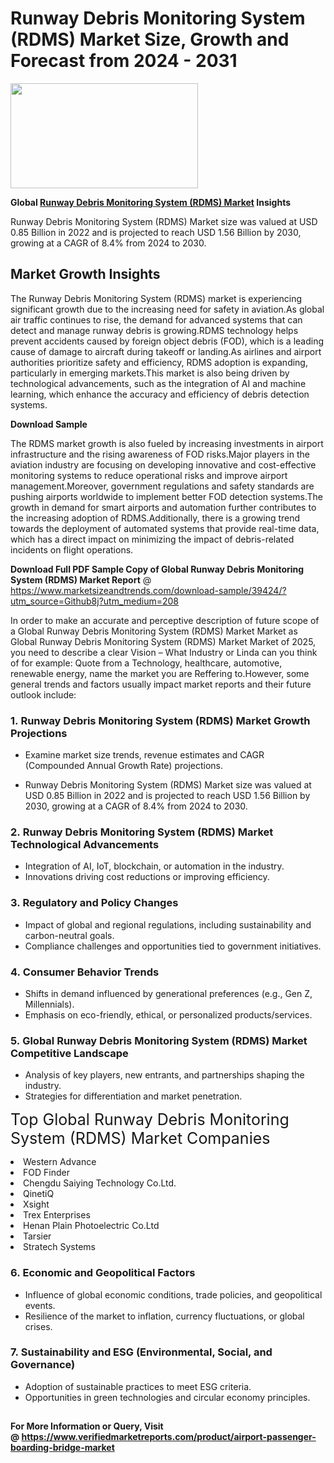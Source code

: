 <H1>Runway Debris Monitoring System (RDMS) Market Size, Growth and Forecast from 2024 - 2031</H1><img class="aligncenter size-medium wp-image-584254" src="https://thirdeyenews.in/wp-content/uploads/2024/09/Global-Market-Research-300x168.jpeg" alt="" width="300" height="168" /><p><strong>Global&nbsp;<a href="https://www.marketsizeandtrends.com/download-sample/39424/?utm_source=Github8j?utm_medium=208">Runway Debris Monitoring System (RDMS) Market</a> Insights</strong></p><p>Runway Debris Monitoring System (RDMS) Market size was valued at USD 0.85 Billion in 2022 and is projected to reach USD 1.56 Billion by 2030, growing at a CAGR of 8.4% from 2024 to 2030.</p><p><h2>Market Growth Insights</h2> <p>The Runway Debris Monitoring System (RDMS) market is experiencing significant growth due to the increasing need for safety in aviation.As global air traffic continues to rise, the demand for advanced systems that can detect and manage runway debris is growing.RDMS technology helps prevent accidents caused by foreign object debris (FOD), which is a leading cause of damage to aircraft during takeoff or landing.As airlines and airport authorities prioritize safety and efficiency, RDMS adoption is expanding, particularly in emerging markets.This market is also being driven by technological advancements, such as the integration of AI and machine learning, which enhance the accuracy and efficiency of debris detection systems.</p> <p><strong>Download Sample</strong></p> <p>The RDMS market growth is also fueled by increasing investments in airport infrastructure and the rising awareness of FOD risks.Major players in the aviation industry are focusing on developing innovative and cost-effective monitoring systems to reduce operational risks and improve airport management.Moreover, government regulations and safety standards are pushing airports worldwide to implement better FOD detection systems.The growth in demand for smart airports and automation further contributes to the increasing adoption of RDMS.Additionally, there is a growing trend towards the deployment of automated systems that provide real-time data, which has a direct impact on minimizing the impact of debris-related incidents on flight operations.</p> <p><span class=""><strong>Download Full PDF Sample Copy of Global Runway Debris Monitoring System (RDMS) Market Report</strong> @ <a href="https://www.marketsizeandtrends.com/download-sample/39424/?utm_source=Github8j?utm_medium=208" target="_blank">https://www.marketsizeandtrends.com/download-sample/39424/?utm_source=Github8j?utm_medium=208</a></span></p><p>In order to make an accurate and perceptive description of future scope of a Global&nbsp;Runway Debris Monitoring System (RDMS) Market Market as Global&nbsp;Runway Debris Monitoring System (RDMS) Market Market of 2025, you need to describe a clear Vision &ndash; What Industry or Linda can you think of for example: Quote from a Technology, healthcare, automotive, renewable energy, name the market you are Reffering to.However, some general trends and factors usually impact market reports and their future outlook include:</p><h3>1.&nbsp;<strong>Runway Debris Monitoring System (RDMS) Market Growth Projections</strong></h3><ul><li>Examine market size trends, revenue estimates and CAGR (Compounded Annual Growth Rate) projections.</li><li><p>Runway Debris Monitoring System (RDMS) Market size was valued at USD 0.85 Billion in 2022 and is projected to reach USD 1.56 Billion by 2030, growing at a CAGR of 8.4% from 2024 to 2030.</p></li></ul><h3>2.&nbsp;<strong>Runway Debris Monitoring System (RDMS) Market Technological Advancements</strong></h3><ul><li>Integration of AI, IoT, blockchain, or automation in the industry.</li><li>Innovations driving cost reductions or improving efficiency.</li></ul><h3>3.&nbsp;<strong>Regulatory and Policy Changes</strong></h3><ul><li>Impact of global and regional regulations, including sustainability and carbon-neutral goals.</li><li>Compliance challenges and opportunities tied to government initiatives.</li></ul><h3>4.&nbsp;<strong>Consumer Behavior Trends</strong></h3><ul><li>Shifts in demand influenced by generational preferences (e.g., Gen Z, Millennials).</li><li>Emphasis on eco-friendly, ethical, or personalized products/services.</li></ul><h3>5.&nbsp;<strong>Global Runway Debris Monitoring System (RDMS) Market Competitive Landscape</strong></h3><ul><li>Analysis of key players, new entrants, and partnerships shaping the industry.</li><li>Strategies for differentiation and market penetration.</li></ul><p data-pm-slice="1 1 []"><span style="color: inherit; font-family: inherit; font-size: 25px;">Top Global Runway Debris Monitoring System (RDMS) Market Companies</span></p><div class="" data-test-id=""><p><li>Western Advance</li><li> FOD Finder</li><li> Chengdu Saiying Technology Co.Ltd.</li><li> QinetiQ</li><li> Xsight</li><li> Trex Enterprises</li><li> Henan Plain Photoelectric Co.Ltd</li><li> Tarsier</li><li> Stratech Systems</li></p></div><h3>6.&nbsp;<strong>Economic and Geopolitical Factors</strong></h3><ul><li>Influence of global economic conditions, trade policies, and geopolitical events.</li><li>Resilience of the market to inflation, currency fluctuations, or global crises.</li></ul><h3>7.&nbsp;<strong>Sustainability and ESG (Environmental, Social, and Governance)</strong></h3><ul><li>Adoption of sustainable practices to meet ESG criteria.</li><li>Opportunities in green technologies and circular economy principles.</li></ul><h2><strong style="font-size: 14px;">For More Information or Query, Visit @&nbsp;</strong><a style="background-color: #ffffff; font-size: 14px;" href="https://www.marketsizeandtrends.com/report/runway-debris-monitoring-system-rdms-market/" target="_blank">https://www.verifiedmarketreports.com/product/airport-passenger-boarding-bridge-market</a></h2>